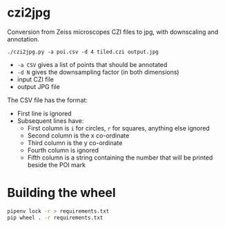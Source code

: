 # czi2jpg

Conversion from Zeiss microscopes CZI files to jpg, with downscaling
and annotation.

```
./czi2jpg.py -a poi.csv -d 4 tiled.czi output.jpg
```

* `-a CSV` gives a list of points that should be annotated
* `-d N` gives the downsampling factor (in both dimensions)
* input CZI file
* output JPG file

The CSV file has the format:

* First line is ignored
* Subsequent lines have:
  * First column is `i` for circles, `r` for squares, anything else ignored
  * Second column is the x co-ordinate
  * Third column is the y co-ordinate
  * Fourth column is ignored
  * Fifth column is a string containing the number that will be printed beside the POI mark

# Building the wheel

```sh
pipenv lock -r > requirements.txt
pip wheel . -r requirements.txt
```
